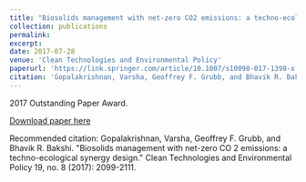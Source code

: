 ```yaml
---
title: "Biosolids management with net-zero CO2 emissions: a techno-ecological synergy design"
collection: publications
permalink: 
excerpt: 
date: 2017-07-28
venue: 'Clean Technologies and Environmental Policy'
paperurl: 'https://link.springer.com/article/10.1007/s10098-017-1398-x'
citation: 'Gopalakrishnan, Varsha, Geoffrey F. Grubb, and Bhavik R. Bakshi. "Biosolids management with net-zero CO 2 emissions: a techno-ecological synergy design." Clean Technologies and Environmental Policy 19, no. 8 (2017): 2099-2111.'
---
```

2017 Outstanding Paper Award.  

[Download paper here](https://aiche.onlinelibrary.wiley.com/doi/abs/10.1002/aic.15340)

Recommended citation: Gopalakrishnan, Varsha, Geoffrey F. Grubb, and Bhavik R. Bakshi. "Biosolids management with net-zero CO 2 emissions: a techno-ecological synergy design." Clean Technologies and Environmental Policy 19, no. 8 (2017): 2099-2111.
